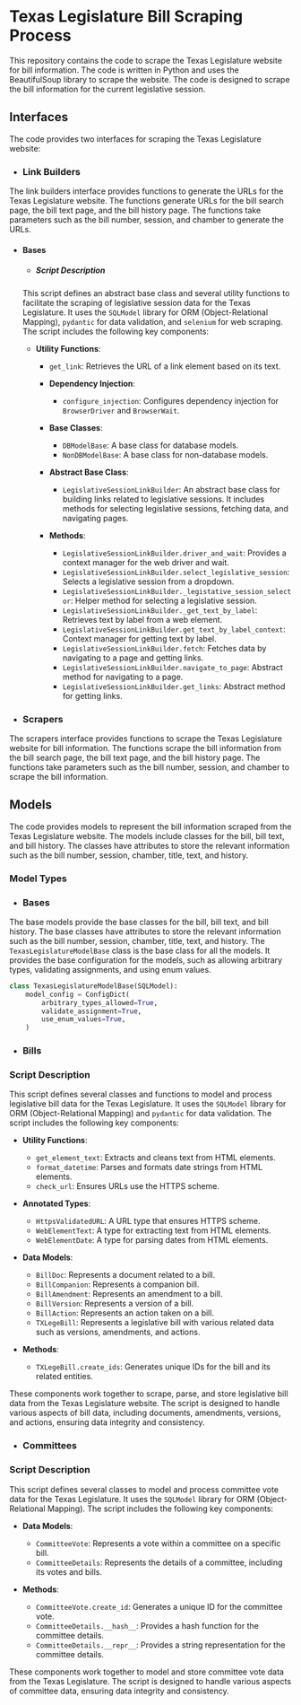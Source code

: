 # Texas Legislature Bill Scraping Process
This repository contains the code to scrape the Texas Legislature website for bill information. The code is written in Python and uses the BeautifulSoup library to scrape the website. The code is designed to scrape the bill information for the current legislative session.


## Interfaces
The code provides two interfaces for scraping the Texas Legislature website:

- ### Link Builders
The link builders interface provides functions to generate the URLs for the Texas Legislature website. The functions generate URLs for the bill search page, the bill text page, and the bill history page. The functions take parameters such as the bill number, session, and chamber to generate the URLs.

  - #### Bases  
    - ##### Script Description
    This script defines an abstract base class and several utility functions to facilitate the scraping of legislative session data for the Texas Legislature. It uses the `SQLModel` library for ORM (Object-Relational Mapping), `pydantic` for data validation, and `selenium` for web scraping. The script includes the following key components:
      
    - **Utility Functions**:
      - `get_link`: Retrieves the URL of a link element based on its text.
      
      - **Dependency Injection**:
        - `configure_injection`: Configures dependency injection for `BrowserDriver` and `BrowserWait`.
      
      - **Base Classes**:
        - `DBModelBase`: A base class for database models.
        - `NonDBModelBase`: A base class for non-database models.
      
      - **Abstract Base Class**:
        - `LegislativeSessionLinkBuilder`: An abstract base class for building links related to legislative sessions. It includes methods for selecting legislative sessions, fetching data, and navigating pages.
      
      - **Methods**:
        - `LegislativeSessionLinkBuilder.driver_and_wait`: Provides a context manager for the web driver and wait.
        - `LegislativeSessionLinkBuilder.select_legislative_session`: Selects a legislative session from a dropdown.
        - `LegislativeSessionLinkBuilder._legistative_session_selector`: Helper method for selecting a legislative session.
        - `LegislativeSessionLinkBuilder._get_text_by_label`: Retrieves text by label from a web element.
        - `LegislativeSessionLinkBuilder.get_text_by_label_context`: Context manager for getting text by label.
        - `LegislativeSessionLinkBuilder.fetch`: Fetches data by navigating to a page and getting links.
        - `LegislativeSessionLinkBuilder.navigate_to_page`: Abstract method for navigating to a page.
        - `LegislativeSessionLinkBuilder.get_links`: Abstract method for getting links.


- ### Scrapers
The scrapers interface provides functions to scrape the Texas Legislature website for bill information. The functions scrape the bill information from the bill search page, the bill text page, and the bill history page. The functions take parameters such as the bill number, session, and chamber to scrape the bill information.

## Models
The code provides models to represent the bill information scraped from the Texas Legislature website. The models include classes for the bill, bill text, and bill history. The classes have attributes to store the relevant information such as the bill number, session, chamber, title, text, and history.
### Model Types
- ### Bases
The base models provide the base classes for the bill, bill text, and bill history. The base classes have attributes to store the relevant information such as the bill number, session, chamber, title, text, and history.
The `TexasLegislatureModelBase` class is the base class for all the models. It provides the base configuration for the models, such as allowing arbitrary types, validating assignments, and using enum values.
```python
class TexasLegislatureModelBase(SQLModel):
    model_config = ConfigDict(
        arbitrary_types_allowed=True,
        validate_assignment=True,
        use_enum_values=True,
    )
```
- ### Bills
### Script Description

This script defines several classes and functions to model and process legislative bill data for the Texas Legislature. It uses the `SQLModel` library for ORM (Object-Relational Mapping) and `pydantic` for data validation. The script includes the following key components:

- **Utility Functions**:
  - `get_element_text`: Extracts and cleans text from HTML elements.
  - `format_datetime`: Parses and formats date strings from HTML elements.
  - `check_url`: Ensures URLs use the HTTPS scheme.

- **Annotated Types**:
  - `HttpsValidatedURL`: A URL type that ensures HTTPS scheme.
  - `WebElementText`: A type for extracting text from HTML elements.
  - `WebElementDate`: A type for parsing dates from HTML elements.

- **Data Models**:
  - `BillDoc`: Represents a document related to a bill.
  - `BillCompanion`: Represents a companion bill.
  - `BillAmendment`: Represents an amendment to a bill.
  - `BillVersion`: Represents a version of a bill.
  - `BillAction`: Represents an action taken on a bill.
  - `TXLegeBill`: Represents a legislative bill with various related data such as versions, amendments, and actions.

- **Methods**:
  - `TXLegeBill.create_ids`: Generates unique IDs for the bill and its related entities.

These components work together to scrape, parse, and store legislative bill data from the Texas Legislature website. The script is designed to handle various aspects of bill data, including documents, amendments, versions, and actions, ensuring data integrity and consistency.
- ### Committees
### Script Description

This script defines several classes to model and process committee vote data for the Texas Legislature. It uses the `SQLModel` library for ORM (Object-Relational Mapping). The script includes the following key components:

- **Data Models**:
  - `CommitteeVote`: Represents a vote within a committee on a specific bill.
  - `CommitteeDetails`: Represents the details of a committee, including its votes and bills.

- **Methods**:
  - `CommitteeVote.create_id`: Generates a unique ID for the committee vote.
  - `CommitteeDetails.__hash__`: Provides a hash function for the committee details.
  - `CommitteeDetails.__repr__`: Provides a string representation for the committee details.

These components work together to model and store committee vote data from the Texas Legislature. The script is designed to handle various aspects of committee data, ensuring data integrity and consistency.
